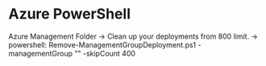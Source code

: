 # Azure PowerShell

Azure Management Folder -> Clean up your deployments from 800 limit.
-> powershell: Remove-ManagementGroupDeployment.ps1 -managementGroup "<name of the management group>" -skipCount 400 
